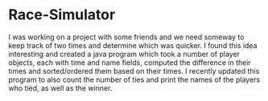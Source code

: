 # Race-Simulator

I was working on a project with some friends and we need someway to keep track of two times and determine which was quicker. I found this idea interesting and created a
java program which took a number of player objects, each with time and name fields, computed the difference in their times and sorted/ordered them based on their times.
I recently updated this program to also count the number of ties and print the names of the players who tied, as well as the winner.
